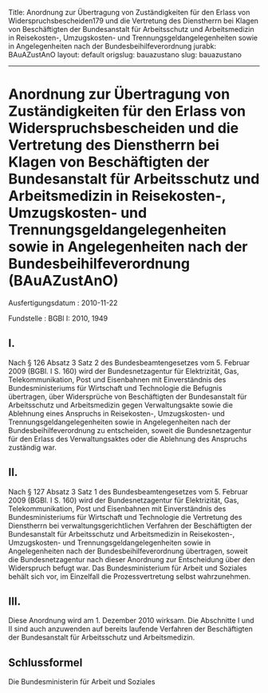 Title: Anordnung zur Übertragung von Zuständigkeiten für den Erlass von Widerspruchsbescheiden179
  und die Vertretung des Dienstherrn bei Klagen von Beschäftigten der Bundesanstalt
  für Arbeitsschutz und Arbeitsmedizin in Reisekosten-, Umzugskosten- und Trennungsgeldangelegenheiten
  sowie in Angelegenheiten nach der Bundesbeihilfeverordnung
jurabk: BAuAZustAnO
layout: default
origslug: bauazustano
slug: bauazustano

---

# Anordnung zur Übertragung von Zuständigkeiten für den Erlass von Widerspruchsbescheiden und die Vertretung des Dienstherrn bei Klagen von Beschäftigten der Bundesanstalt für Arbeitsschutz und Arbeitsmedizin in Reisekosten-, Umzugskosten- und Trennungsgeldangelegenheiten sowie in Angelegenheiten nach der Bundesbeihilfeverordnung (BAuAZustAnO)

Ausfertigungsdatum
:   2010-11-22

Fundstelle
:   BGBl I: 2010, 1949


## I.

Nach § 126 Absatz 3 Satz 2 des Bundesbeamtengesetzes vom 5. Februar
2009 (BGBl. I S. 160) wird der Bundesnetzagentur für Elektrizität,
Gas, Telekommunikation, Post und Eisenbahnen mit Einverständnis des
Bundesministeriums für Wirtschaft und Technologie die Befugnis
übertragen, über Widersprüche von Beschäftigten der Bundesanstalt für
Arbeitsschutz und Arbeitsmedizin gegen Verwaltungsakte sowie die
Ablehnung eines Anspruchs in Reisekosten-, Umzugskosten- und
Trennungsgeldangelegenheiten sowie in Angelegenheiten nach der
Bundesbeihilfeverordnung zu entscheiden, soweit die Bundesnetzagentur
für den Erlass des Verwaltungsaktes oder die Ablehnung des Anspruchs
zuständig war.


## II.

Nach § 127 Absatz 3 Satz 1 des Bundesbeamtengesetzes vom 5. Februar
2009 (BGBl. I S. 160) wird der Bundesnetzagentur für Elektrizität,
Gas, Telekommunikation, Post und Eisenbahnen mit Einverständnis des
Bundesministeriums für Wirtschaft und Technologie die Vertretung des
Dienstherrn bei verwaltungsgerichtlichen Verfahren der Beschäftigten
der Bundesanstalt für Arbeitsschutz und Arbeitsmedizin in
Reisekosten-, Umzugskosten- und Trennungsgeldangelegenheiten sowie in
Angelegenheiten nach der Bundesbeihilfeverordnung übertragen, soweit
die Bundesnetzagentur nach dieser Anordnung zur Entscheidung über den
Widerspruch befugt war. Das Bundesministerium für Arbeit und Soziales
behält sich vor, im Einzelfall die Prozessvertretung selbst
wahrzunehmen.


## III.

Diese Anordnung wird am 1. Dezember 2010 wirksam. Die Abschnitte I und
II sind auch anzuwenden auf bereits laufende Verfahren der
Beschäftigten der Bundesanstalt für Arbeitsschutz und Arbeitsmedizin.


## Schlussformel

Die Bundesministerin für Arbeit und Soziales

